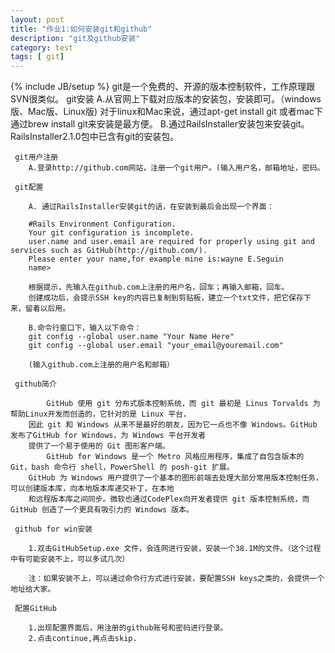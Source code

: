 ```yaml
---
layout: post
title: "作业1:如何安装git和github"
description: "git及github安装"
category: test
tags: [ git]
---
```

{% include JB/setup %}
     git是一个免费的、开源的版本控制软件，工作原理跟SVN很类似。
     git安装
        A.从官网上下载对应版本的安装包，安装即可。（windows版、Mac版、Linux版)
        对于linux和Mac来说，通过apt-get install git  或者mac下通过brew install git来安装是最方便。
        B.通过RailsInstaller安装包来安装git。
        RailsInstaller2.1.0包中已含有git的安装包。
        
     git用户注册
        A.登录http://github.com网站，注册一个git用户。(输入用户名，邮箱地址，密码。
        
     git配置
     
        A. 通过RailsInstaller安装git的话，在安装到最后会出现一个界面：
        
        #Rails Environment Configuration.
        Your git configuration is incomplete.
        user.name and user.email are required for properly using git and services such as GitHub(http://github.com/).
        Please enter your name,for example mine is:wayne E.Seguin
        name>
        
        根据提示，先输入在github.com上注册的用户名，回车；再输入邮箱，回车。
        创建成功后，会提示SSH key的内容已复制到剪贴板，建立一个txt文件，把它保存下来，留着以后用。
        
        B.命令行窗口下，输入以下命令：
        git config --global user.name "Your Name Here" 
        git config --global user.email "your_email@youremail.com"
        
        (输入github.com上注册的用户名和邮箱）
        
     github简介
      
            GitHub 使用 git 分布式版本控制系统，而 git 最初是 Linus Torvalds 为帮助Linux开发而创造的，它针对的是 Linux 平台，
        因此 git 和 Windows 从来不是最好的朋友，因为它一点也不像 Windows。GitHub 发布了GitHub for Windows，为 Windows 平台开发者
        提供了一个易于使用的 Git 图形客户端。 
            GitHub for Windows 是一个 Metro 风格应用程序，集成了自包含版本的 Git，bash 命令行 shell，PowerShell 的 posh-git 扩展。
        GitHub 为 Windows 用户提供了一个基本的图形前端去处理大部分常用版本控制任务，可以创建版本库，向本地版本库递交补丁，在本地
        和远程版本库之间同步。微软也通过CodePlex向开发者提供 git 版本控制系统，而 GitHub 创造了一个更具有吸引力的 Windows 版本。
         
     github for win安装
          
        1.双击GitHubSetup.exe 文件，会连网进行安装，安装一个38.1M的文件。（这个过程中有可能安装不上，可以多试几次）

        注：如果安装不上，可以通过命令行方式进行安装，要配置SSH keys之类的，会提供一个地址给大家。

     配置GitHub
     
        1.出现配置界面后，用注册的github账号和密码进行登录。
        2.点击continue,再点击skip.